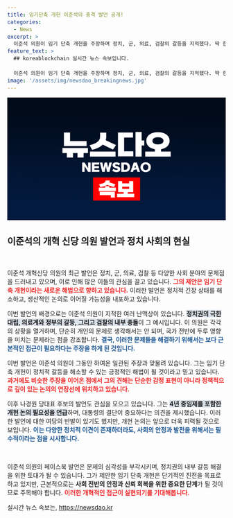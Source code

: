 ```yaml
---
title: 임기단축 개헌 이준석의 충격 발언 공개!
categories:
  - News
excerpt: >
  이준석 의원이 임기 단축 개헌을 주장하며 정치, 군, 의료, 검찰의 갈등을 지적했다. 딱 한사람 때문이라는 그의 발언이 논란을 일으키고 있으며, 향후 정치권의 변화 예고에 관심이 쏠린다.
feature_text: >
  ## koreablockchain 실시간 뉴스 속보입니다.

  이준석 의원이 임기 단축 개헌을 주장하며 정치, 군, 의료, 검찰의 갈등을 지적했다. 딱 한사람 때문이라는 그의 발언이 논란을 일으키고 있으며, 향후 정치권의 변화 예고에 관심이 쏠린다.
image: '/assets/img/newsdao_breakingnews.jpg'
---
```


<p><img src="/assets/img/newsdao_breakingnews.jpg" alt="koreablockchain 속보" /></p>

<h2 data-ke-size="size26">이준석의 개혁 신당 의원 발언과 정치 사회의 현실</h2>

<p data-ke-size="size16">&nbsp;</p>

<p>이준석 개혁신당 의원의 최근 발언은 정치, 군, 의료, 검찰 등 다양한 사회 분야의 문제점을 드러내고 있으며, 이로 인해 많은 이들의 관심을 끌고 있습니다. <b><span style="color: #ee2323;">그의 제안은 임기 단축 개헌이라는 새로운 해법으로 향하고 있습니다.</span></b> 이러한 발언은 정치적 긴장 상태를 해소하고, 생산적인 논의로 이어질 가능성을 내포하고 있습니다. </p>

<p>이번 발언의 배경으로는 이준석 의원이 지적한 여러 난맥상이 있습니다. <b><span style="background-color: #21538527;">정치권의 극한 대립, 의료계와 정부의 갈등, 그리고 검찰의 내부 충돌</span></b>이 그 예시입니다. 이 의원은 각각의 상황을 열거하며, 단순히 개인의 문제로 생각해서는 안 되며, 국가 전반에 두루 영향을 미치는 문제라는 점을 강조합니다. <b><span style="color: #1a5490;">결국, 이러한 문제들을 해결하기 위해서는 보다 근본적인 접근이 필요하다는 주장을 하게 된 것입니다.</span></b></p>

<p>이번 발언은 이준석 의원이 그동안 하여온 일관된 주장과 맞물려 있습니다. 그는 임기 단축 개헌이 정치적 갈등을 해소할 수 있는 긍정적인 해법이 될 것이라고 믿고 있습니다. <b><span style="color: #ee2323;">과거에도 비슷한 주장을 이어온 점에서 그의 견해는 단순한 감정 표현이 아니라 정책적으로 깊이 있는 논의의 연장선에 위치하고 있습니다.</span></b> </p>

<p>이후 나경원 당대표 후보의 발언도 관심을 모으고 있습니다. 그는 <b><span style="background-color: #21538527;">4년 중임제를 포함한 개헌 논의 필요성을 언급</span></b>하며, 대통령의 결단이 중요하다는 의견을 제시했습니다. 이러한 발언에 대한 여당의 반발이 있기도 했지만, 개헌 논의는 앞으로 더욱 피력될 것으로 보입니다. <b><span style="color: #1a5490;">이는 다양한 정치적 이견이 존재하더라도, 사회의 안정과 발전을 위해서는 필수적이라는 점을 시사합니다.</span></b></p>

<p data-ke-size="size16">&nbsp;</p>

<p>이준석 의원의 페이스북 발언은 문제의 심각성을 부각시키며, 정치권의 내부 갈등 해결을 위한 토대가 될 수 있습니다. 그가 제안한 임기 단축 개헌은 단기적인 진전을 목표로 하고 있지만, 근본적으로는 <b>사회 전반의 안정과 신뢰 회복을 위한 중요한 단계</b>가 될 것이므로 주목해야 합니다. <b><span style="color: #ee2323;">이러한 개혁적인 접근이 실현되기를 기대해봅니다.</span></b></p>
실시간 뉴스 속보는, <a href="https://newsdao.kr" rel="dofollow">https://newsdao.kr</a>



